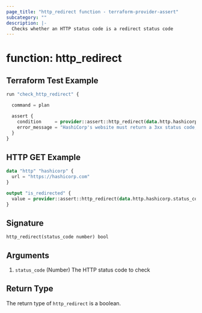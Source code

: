 ```yaml
---
page_title: "http_redirect function - terraform-provider-assert"
subcategory: ""
description: |-
  Checks whether an HTTP status code is a redirect status code
---
```


# function: http_redirect



## Terraform Test Example

```terraform
run "check_http_redirect" {

  command = plan

  assert {
    condition     = provider::assert::http_redirect(data.http.hashicorp.status_code)
    error_message = "HashiCorp's website must return a 3xx status code, when using HTTP instead of HTTPS"
  }
}
```

## HTTP GET Example

```terraform
data "http" "hashicorp" {
  url = "https://hashicorp.com"
}

output "is_redirected" {
  value = provider::assert::http_redirect(data.http.hashicorp.status_code)
}
```

## Signature

<!-- signature generated by tfplugindocs -->
```text
http_redirect(status_code number) bool
```

## Arguments

<!-- arguments generated by tfplugindocs -->
1. `status_code` (Number) The HTTP status code to check


## Return Type

The return type of `http_redirect` is a boolean.
